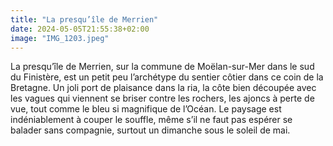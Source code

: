 ```yaml
---
title: "La presqu’île de Merrien"
date: 2024-05-05T21:55:38+02:00
image: "IMG_1203.jpeg"
---
```


La presqu’île de Merrien, sur la commune de Moëlan-sur-Mer dans le sud du Finistère, est un petit peu l’archétype du sentier côtier dans ce coin de la Bretagne. Un joli port de plaisance dans la ria, la côte bien découpée avec les vagues qui viennent se briser contre les rochers, les ajoncs à perte de vue, tout comme le bleu si magnifique de l’Océan. Le paysage est indéniablement à couper le souffle, même s’il ne faut pas espérer se balader sans compagnie, surtout un dimanche sous le soleil de mai.
